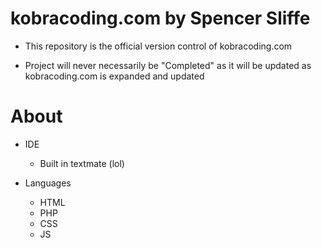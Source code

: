 # kobracoding.com by Spencer Sliffe

- This repository is the official version control of kobracoding.com

- Project will never necessarily be "Completed" as it will be updated as kobracoding.com is expanded and updated

# About

- IDE
  - Built in textmate (lol)

- Languages
  - HTML
  - PHP
  - CSS
  - JS

